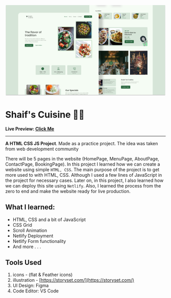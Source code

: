 ![](./readmeImg/banner.png)

# Shaif's Cuisine 👨‍🍳

**Live Preview: [Click Me](http://shaif-s-cuisine-restaurant.netlify.app)**

---

**A HTML CSS JS Project**. Made as a practice project. The idea was taken from web development community <br>

There will be 5 pages in the website (HomePage, MenuPage, AboutPage, ContactPage, BookingPage). In this project I learned how we can create a website using simple `HTML, CSS`. The main purpose of the project is to get more used to with HTML, CSS. Although I used a few lines of JavaScript in the project for necessary cases. Later on, in this project, I also learned how we can deploy this site using `Netlify`. Also, I learned the process from the zero to end and make the website ready for live production.

## What I learned:

- HTML, CSS and a bit of JavaScript
- CSS Grid
- Scroll Animation
- Netlify Deployment
- Netlify Form functionality
- And more . . .

## Tools Used

1. icons - (flat & Feather icons)
2. illustration - [https://storyset.com/](https://storyset.com/)
3. UI Design: Figma
4. Code Editor: VS Code